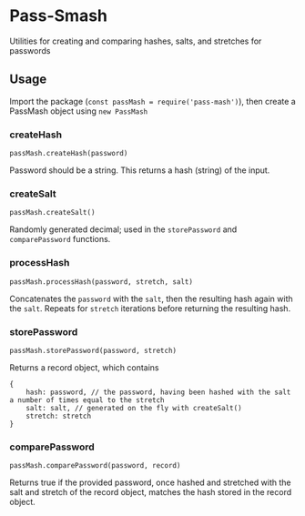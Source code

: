 # Pass-Smash

Utilities for creating and comparing hashes, salts, and stretches for passwords

## Usage

Import the package (`const passMash = require('pass-mash')`), then create a PassMash object using `new PassMash`

### createHash

`passMash.createHash(password)`

Password should be a string. This returns a hash (string) of the input.

### createSalt

`passMash.createSalt()`

Randomly generated decimal; used in the `storePassword` and `comparePassword` functions.

### processHash

`passMash.processHash(password, stretch, salt)`

Concatenates the `password` with the `salt`, then the resulting hash again with the `salt`. Repeats for `stretch` iterations before returning the resulting hash.

### storePassword

`passMash.storePassword(password, stretch)`

Returns a record object, which contains

```
{
    hash: password, // the password, having been hashed with the salt a number of times equal to the stretch
    salt: salt, // generated on the fly with createSalt()
    stretch: stretch
}
```

### comparePassword

`passMash.comparePassword(password, record)`

Returns true if the provided password, once hashed and stretched with the salt and stretch of the record object, matches the hash stored in the record object.
